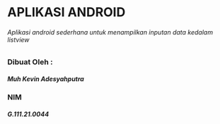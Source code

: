 # APLIKASI ANDROID
###### Aplikasi android sederhana untuk menampilkan inputan data kedalam listview

### Dibuat Oleh :
##### Muh Kevin Adesyahputra
### NIM
##### G.111.21.0044
